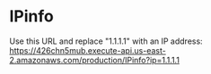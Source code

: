 # IPinfo
Use this URL and replace "1.1.1.1" with an IP address:
https://426chn5mub.execute-api.us-east-2.amazonaws.com/production/IPinfo?ip=1.1.1.1
